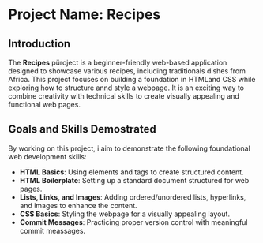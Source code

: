 # Project Name: Recipes

## Introduction

The **Recipes** püroject is a beginner-friendly web-based application designed to showcase various recipes, 
    including traditionals dishes from Africa. This project focuses on building a foundation in HTMLand CSS while 
        exploring how to structure annd style a webpage. It is an exciting way to combine creativity with technical skills 
            to create visually appealing and functional web pages.

## Goals and Skills Demostrated

By working on this project, i aim to demonstrate the following foundational web development skills:
- **HTML Basics**: Using elements and tags to create structured content.
- **HTML Boilerplate**: Setting up a standard document structured for web pages.
- **Lists, Links, and Images**: Adding ordered/unordered lists, hyperlinks, and images to enhance the content.
- **CSS Basics**: Styling the webpage for a visually appealing layout.
- **Commit Messages**: Practicing proper version control with meaningful commit meassages.

